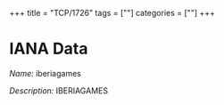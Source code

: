 +++
title = "TCP/1726"
tags = [""]
categories = [""]
+++

# IANA Data

_Name:_ iberiagames

_Description:_ IBERIAGAMES

